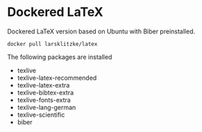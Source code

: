 # Dockered LaTeX

Dockered LaTeX version based on Ubuntu with Biber preinstalled.

```
docker pull larsklitzke/latex
```

The following packages are installed

* texlive 
* texlive-latex-recommended
* texlive-latex-extra
* texlive-bibtex-extra
* texlive-fonts-extra
* texlive-lang-german
* texlive-scientific
* biber
